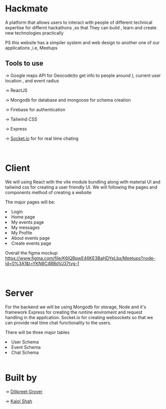 # Hackmate

A platform that allows users to interact with people of different technical expertise for differnt hackathons ,so that They can build , learn and create new technologies practically  

PS this website has a simpiler system and web design to another one of our applications ,i.e, Meetups

## Tools to use

→ Google maps API for Geocode(to get info to people around ), current user location , and event radius

→ ReactJS

→ Mongodb for database and mongoose for schema creation

→ Firebase for authentication 

→ Tailwind CSS

→ Express 

→ [Socket.io](http://Socket.io) for for real time chating

<br>



# Client
 
We will using React with the vite module bundling along with material UI and tailwind css for creating a user friendly UI. We will following the pages and components method of creating a website 

The major pages will be:
<li>Login
<li>Home page
<li>My events page
<li>My messages
<li>My Profile
<li>About events page
<li>Create events page



<br>


Overall the figma mockup 
https://www.figma.com/file/K6lQBpwE46KE3BaHDYeLbx/Meetups?node-id=0%3A1&t=YKN8C4BBdVJ37tvg-1

<br>

# Server

For the backend we will be using Mongodb for storage, Node and it's framework Express for creating the runtine enviroment and request handling in the appilcation. Socket.io for creating websockets so that we can provide real time chat functionality to the users.


There will be three major tables
<li>User Schema</li>
<li>Event Schema</li>
<li>Chat Schema</li>

<br>

# Built by  

→ [Dillpreet Grover](https://github.com/dfordp)

→ [Kajol Shah](https://github.com/Kajolshah29) 